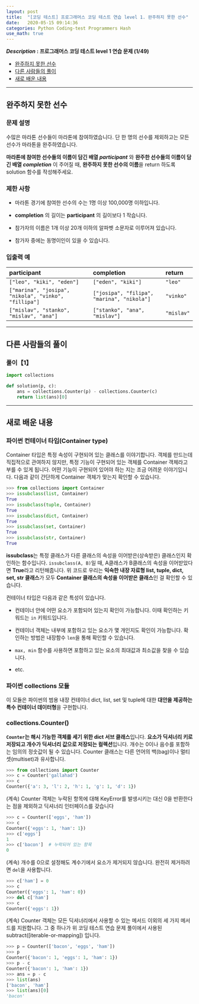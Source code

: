```yaml
---
layout: post
title:  "[코딩 테스트] 프로그래머스 코딩 테스트 연습 level 1. 완주하지 못한 선수"
date:   2020-05-15 09:14:36 
categories: Python Coding-test Programmers Hash
use_math: true
---
```


**_Description_ : 프로그래머스 코딩 테스트 level 1 연습 문제 (1/49)**

* [완주하지 못한 선수](#problem-description)
* [다른 사람들의 풀이](#problem-solution)
* [새로 배운 내용](#deep)

***

## 완주하지 못한 선수 <a id="problem-description"></a>

### 문제 설명
수많은 마라톤 선수들이 마라톤에 참여하였습니다. 단 한 명의 선수를 제외하고는 모든 선수가 마라톤을 완주하였습니다. 

**마라톤에 참여한 선수들의 이름이 담긴 배열 _participant_**
와 **완주한 선수들의 이름이 담긴 배열 _completion_**
이 주어질 때, **완주하지 못한 선수의 이름**을 return 하도록 solution 함수를 작성해주세요.  


### 제한 사항

* 마라톤 경기에 참여한 선수의 수는 1명 이상 100,000명 이하입니다.

* __completion__
의 길이는 
__participant__
의 길이보다 1 작습니다.

* 참가자의 이름은 1개 이상 20개 이하의 알파벳 소문자로 이루어져 있습니다. 

* 참가자 중에는 동명이인이 있을 수 있습니다.


### 입출력 예

| participant | completion | return |
| :---------- | :--------- | :----- |
| `["leo", "kiki", "eden"]` | `["eden", "kiki"]` | `"leo"` |
| `["marina", "josipa", "nikola", "vinko", "fillipa"]` | `["josipa", "filipa", "marina", "nikola"]` | `"vinko"` |
| `["mislav", "stanko", "mislav", "ana"]` | `["stanko", "ana", "mislav"]` | `"mislav"` |

***

## 다른 사람들의 풀이 <a id="problem-solution"></a>

### 풀이【1】
```python
import collections

def solution(p, c):
    ans = collections.Counter(p) - collections.Counter(c)
    return list(ans)[0]
```

***

## 새로 배운 내용 <a id="deep"></a>

### 파이썬 컨테이너 타입(Container type)

Container 타입은 특정 속성이 구현되어 있는 클래스를 이야기합니다. 객체를 만드는데 직집적으로 관여하지 않지만, 특정 기능이 구현되어 있는 객체를 Container 객체라고 부를 수 있게 됩니다. 어떤 기능이 구현되어 있어야 하는 지는 조금 어려운 이야기입니다. 다음과 같이 간단하게 Container 객체가 맞는지 확인할 수 있습니다.

```python
>>> from collections import Container
>>> issubclass(list, Container)
True
>>> issubclass(tuple, Container)
True
>>> issubclass(dict, Container)
True
>>> issubclass(set, Container)
True
>>> issubclass(str, Container)
True
```

**issubclass**는 특정 클래스가 다른 클래스의 속성을 이어받은(상속받은) 클래스인지 확인하는 함수입니다. `issubclass(A, B)`일 때, A클래스가 B클래스의 속성을 이어받았다면 **True**라고 리턴해줍니다. 위 코드로 우리는 **익숙한 내장 자료형 list, tuple, dict, set, str 클래스**가 모두 **Container 클래스의 속성을 이어받은 클래스**인 걸 확인할 수 있습니다.

컨테이너 타입은 다음과 같은 특성이 있습니다.

* 컨테이너 안에 어떤 요소가 포함되어 있는지 확인이 가능합니다. 이때 확인하는 키워드는 `in` 키워드입니다.

* 컨테이너 객체는 내부에 포함하고 있는 요소가 몇 개인지도 확인이 가능합니다. 확인하는 방법은 내장함수 `len`을 통해 확인할 수 있습니다.

* `max, min` 함수를 사용하면 포함하고 있는 요소의 최대값과 최소값을 찾을 수 있습니다.

* etc.


### 파이썬 collections 모듈

이 모듈은 파이썬의 범용 내장 컨테이너 dict, list, set 및 tuple에 대한 **대안을 제공하는 특수 컨테이너 데이터형**을 구현합니다.


### collections.Counter()

**`Counter`는 해시 가능한 객체를 세기 위한 dict 서브 클래스**입니다. **요소가 딕셔너리 키로 저장되고 개수가 딕셔너리 값으로 저장되는 컬렉션**입니다. 개수는 0이나 음수를 포함하는 임의의 정숫값이 될 수 있습니다. Counter 클래스는 다른 언어의 백(bag)이나 멀티 셋(multiset)과 유사합니다.

```python 
>>> from collections import Counter
>>> c = Counter('gallahad')
>>> c
Counter({'a': 3, 'l': 2, 'h': 1, 'g': 1, 'd': 1})
```

(계속) Counter 객체는 누락된 항목에 대해 KeyError를 발생시키는 대신 0을 반환한다는 점을 제외하고 딕셔너리 인터페이스를 갖습니다

```python 
>>> c = Counter(['eggs', 'ham'])
>>> c
Counter({'eggs': 1, 'ham': 1})
>>> c['eggs']
1
>>> c['bacon']  # 누락되어 있는 항목 
0
```

(계속) 개수를 0으로 설정해도 계수기에서 요소가 제거되지 않습니다. 완전히 제거하려면 `del`을 사용합니다.

```python 
>>> c['ham'] = 0
>>> c
Counter({'eggs': 1, 'ham': 0})
>>> del c['ham']
>>> c
Counter({'eggs': 1})
```

(계속) Counter 객체는 모든 딕셔너리에서 사용할 수 있는 메서드 이외의 세 가지 메서드를 지원합니다. 그 중 하나가 위 코딩 테스트 연습 문제 풀이에서 사용된 subtract([iterable-or-mapping]) 입니다. 

```python 
>>> p = Counter(['bacon', 'eggs', 'ham'])
>>> p
Counter({'bacon': 1, 'eggs': 1, 'ham': 1})
>>> p - c
Counter({'bacon': 1, 'ham': 1})
>>> ans = p - c
>>> list(ans)
['bacon', 'ham']
>>> list(ans)[0]
'bacon'
```





<!--stackedit_data:
eyJoaXN0b3J5IjpbLTE1MjU2MDQ1MjVdfQ==
-->